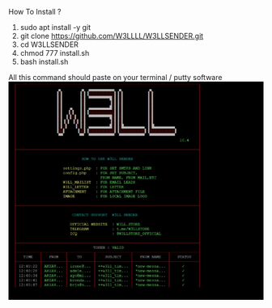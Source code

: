 How To Install ? 

1) sudo apt install -y git
2) git clone https://github.com/W3LLLL/W3LLSENDER.git
3) cd W3LLSENDER
4) chmod 777 install.sh
5) bash install.sh

All this command should paste on your terminal / putty software
![Alt Text](https://raw.githubusercontent.com/W3LLLL/W3LLSENDER/1effb3ddbe4f3619734586cb644ec62d91174639/Screenshot%202021-03-30%20180009.png)
